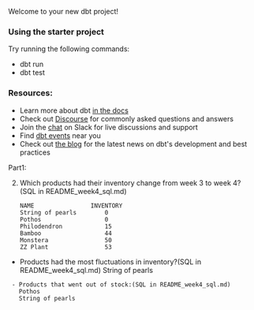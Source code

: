 Welcome to your new dbt project!

### Using the starter project

Try running the following commands:
- dbt run
- dbt test


### Resources:
- Learn more about dbt [in the docs](https://docs.getdbt.com/docs/introduction)
- Check out [Discourse](https://discourse.getdbt.com/) for commonly asked questions and answers
- Join the [chat](https://community.getdbt.com/) on Slack for live discussions and support
- Find [dbt events](https://events.getdbt.com) near you
- Check out [the blog](https://blog.getdbt.com/) for the latest news on dbt's development and best practices


Part1: 

2. Which products had their inventory change from week 3 to week 4? (SQL in README_week4_sql.md)

    ```
    NAME	            INVENTORY
    String of pearls        0
    Pothos                  0
    Philodendron	        15
    Bamboo	                44
    Monstera	            50
    ZZ Plant	            53
    ```

  - Products had the most fluctuations in inventory?(SQL in README_week4_sql.md)
    String of pearls

 ```
  - Products that went out of stock:(SQL in README_week4_sql.md)
    Pothos
    String of pearls
 ```

